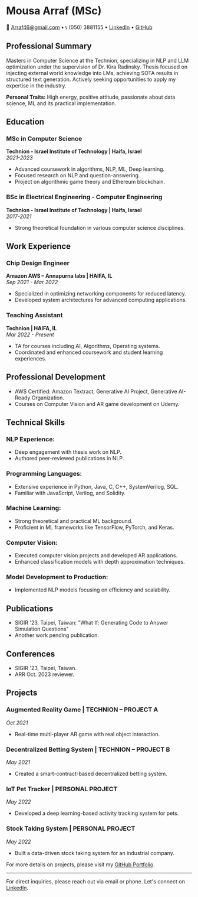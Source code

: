 # Mousa Arraf (MSc)

📧 Arraf46@gmail.com • 📞 (050) 3881155 • [LinkedIn](https://linkedin.com/in/mousa-arraf-3ab70020a/) • [GitHub](https://github.com/arrafmousa)

## Professional Summary
Masters in Computer Science at the Technion, specializing in NLP and LLM optimization under the supervision of Dr. Kira Radinsky. Thesis focused on injecting external world knowledge into LMs, achieving SOTA results in structured text generation. Actively seeking opportunities to apply my expertise in the industry.

**Personal Traits:** High energy, positive attitude, passionate about data science, ML and its practical implementation.

## Education

### MSc in Computer Science
**Technion - Israel Institute of Technology | Haifa, Israel**  
*2021-2023*
- Advanced coursework in algorithms, NLP, ML, Deep learning.
- Focused research on NLP and question-answering.
- Project on algorithmic game theory and Ethereum blockchain.

### BSc in Electrical Engineering - Computer Engineering
**Technion - Israel Institute of Technology | Haifa, Israel**  
*2017-2021*
- Strong theoretical foundation in various computer science disciplines.

## Work Experience

### Chip Design Engineer
**Amazon AWS – Annapurna labs | HAIFA, IL**  
*Sep 2021 - Mar 2022*
- Specialized in optimizing networking components for reduced latency.
- Developed system architectures for advanced computing applications.

### Teaching Assistant
**Technion | HAIFA, IL**  
*Mar 2022 - Present*
- TA for courses including AI, Algorithms, Operating systems.
- Coordinated and enhanced coursework and student learning experiences.

## Professional Development

- AWS Certified: Amazon Textract, Generative AI Project, Generative AI-Ready Organization.
- Courses on Computer Vision and AR game development on Udemy.

## Technical Skills

### NLP Experience:
- Deep engagement with thesis work on NLP.
- Authored peer-reviewed publications in NLP.

### Programming Languages:
- Extensive experience in Python, Java, C, C++, SystemVerilog, SQL.
- Familiar with JavaScript, Verilog, and Solidity.

### Machine Learning:
- Strong theoretical and practical ML background.
- Proficient in ML frameworks like TensorFlow, PyTorch, and Keras.

### Computer Vision:
- Executed computer vision projects and developed AR applications.
- Enhanced classification models with depth approximation techniques.

### Model Development to Production:
- Implemented NLP models focusing on efficiency and scalability.

## Publications
- SIGIR '23, Taipei, Taiwan: "What If: Generating Code to Answer Simulation Questions"
- Another work pending publication.

## Conferences
- SIGIR '23, Taipei, Taiwan.
- ARR Oct. 2023 reviewer.

## Projects

### Augmented Reality Game | TECHNION – PROJECT A
*Oct 2021*
- Real-time multi-player AR game with real object interaction.

### Decentralized Betting System | TECHNION – PROJECT B
*May 2021*
- Created a smart-contract-based decentralized betting system.

### IoT Pet Tracker | PERSONAL PROJECT
*May 2022*
- Developed a deep learning-based activity tracking system for pets.

### Stock Taking System | PERSONAL PROJECT
*May 2022*
- Built a data-driven stock taking system for an industrial company.

For more details on projects, please visit my [GitHub Portfolio](https://github.com/arrafmousa).

---

For direct inquiries, please reach out via email or phone. Let's connect on [LinkedIn](https://linkedin.com/in/mousa-arraf-3ab70020a/).
